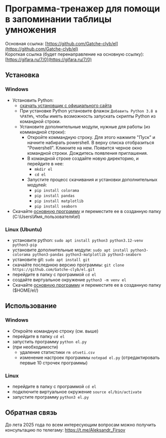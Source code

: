 # Программа-тренажер для помощи в запоминании таблицы умножения

Основная ссылка: [https://github.com/Gatche-clyb/el](https://github.com/Gatche-clyb/el)  
Короткая ссылка (будет перенаправление на основную ссылку): [https://gifara.ru/7/0](https://gifara.ru/7/0)

## Установка

### Windows

* Установить Python:
    * [скачать установщик с официального сайта](https://www.python.org/downloads/windows/ "желательно выбрать последнюю стабильную версию")
    * При установке Python установите флажок `Добавить Python 3.8 в %PATH%`, чтобы иметь возможность запускать скрипты Python из командной строки.
    * Установите дополнительные модули, нужные для работы (из коммандной строки):
        * Откройте коммандную строку. Для этого нажмите "Пуск" и начните набирать powershell. В верху списка отобразиться "Powershell". Кликните на нем. Появится черное окно командной строки. Дождитесь появления приглашения.
        * В командной строке создайте новую директорию, и перейдите в нее:
            * `mkdir el`
            * `cd el`
        * Запустите процесс скачивания и установки дополнительных модулей:
            * `pip install colorama`
            * `pip install pandas`
            * `pip install matplotlib`
            * `pip install seaborn`
* Скачайте [основную программу](https://github.com/Gatche-clyb/el/blob/main/el.py) и переместите ее в созданную папку (C:\Users\Имя_пользователя\el\)

<!--- Многострочный комменарий -->
### Linux (Ubuntu)

* установите python: `sudo apt install python3 python3.12-venv python3-pip`
* установите дополнительные модули: `sudo apt install python3-colorama python3-pandas python3-matplotlib python3-seaborn`
* установите git: `sudo apt install git`
* скачайте последнюю версию программы: `git clone https://github.com/Gatche-clyb/el.git`
* перейдите в папку с программой `cd el`
* создайте виртуальное окружение `python3 -m venv el`
* Скачайте [основную программу](https://github.com/Gatche-clyb/el/blob/main/el.py) и переместите ее в созданную папку ($HOME/el/)

## Использование

### Windows

* Откройте командную строку (см. выше)
* перейдите в папку `cd el`
* запустить программу `python el.py`
* (при необходимости)
    * удаление статистики `rm otveti.csv`
    * изменение настроек программы `notepad el.py` (отредактировать первые 10 строчек программы)

### Linux
* перейдите в папку с программой `cd el`
* подключите виртуальное окружение `source el/bin/activate`
* запустите программу `python3 el.py`


## Обратная связь

До лета 2025 года по всем интересующим вопросам можно получить консультацию по телегаму: https://t.me/Aleksandr_Firsov
